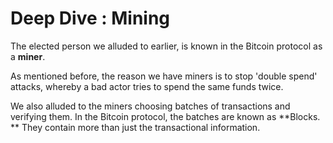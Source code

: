 # **Deep Dive : Mining**

The elected person we alluded to earlier, is known in the Bitcoin protocol as a **miner**.

As mentioned before, the reason we have miners is to stop 'double spend' attacks, whereby a bad actor tries to spend the same funds twice.  


We also alluded to the miners choosing batches of transactions and verifying them. In the Bitcoin protocol, the batches are known as **Blocks. ** They contain more than just the transactional information.  
  
  


